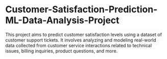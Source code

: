 # Customer-Satisfaction-Prediction-ML-Data-Analysis-Project
This project aims to predict customer satisfaction levels using a dataset of customer support tickets. It involves analyzing and modeling real-world data collected from customer service interactions related to technical issues, billing inquiries, product questions, and more.

